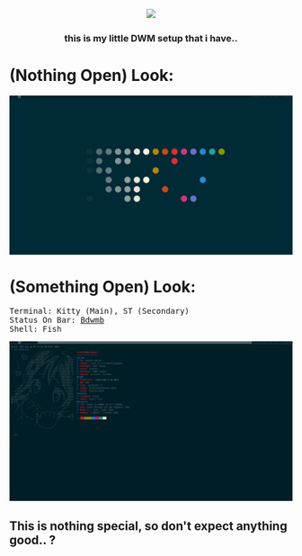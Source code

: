 <p align="center">
<img src="https://user-images.githubusercontent.com/71613062/123562468-7acd1f80-d79e-11eb-9ca3-6ee2f67fc0c0.png" width="80%">
</p>

<h3 align="center">this is my little DWM setup that i have..</h3>

<h1>(Nothing Open) Look:</h1>
<img align="center" src="/screenshots/LAF/nothingopen1.png">

<h1>(Something Open) Look:</h1> 
<pre>
Terminal: Kitty (Main), ST (Secondary)
Status On Bar: <a href="https://ari-web.xyz/gh/bdwmb">Bdwmb</a>
Shell: Fish
</pre>
<img src="/screenshots/LAF/somethingopen1.png">

<h2>This is nothing special, so don't expect anything good.. ?</h2>

